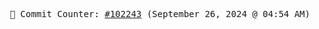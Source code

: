 <p align="center">
    <samp>
        📮 Commit Counter: <a href="https://github.com/Javascript-void0/Javascript-void0/commits/main">#102243</a> (September 26, 2024 @ 04:54 AM)
    </samp>
</p>
